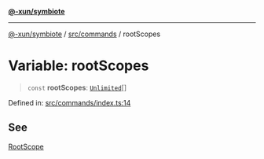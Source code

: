 [**@-xun/symbiote**](../../../README.md)

***

[@-xun/symbiote](../../../README.md) / [src/commands](../README.md) / rootScopes

# Variable: rootScopes

> `const` **rootScopes**: [`Unlimited`](../../configure/enumerations/UnlimitedGlobalScope.md#unlimited)[]

Defined in: [src/commands/index.ts:14](https://github.com/Xunnamius/symbiote/blob/50bd26ba580f69a990fc1f7bdf0f09da69c3cfeb/src/commands/index.ts#L14)

## See

[RootScope](../../configure/enumerations/UnlimitedGlobalScope.md)

